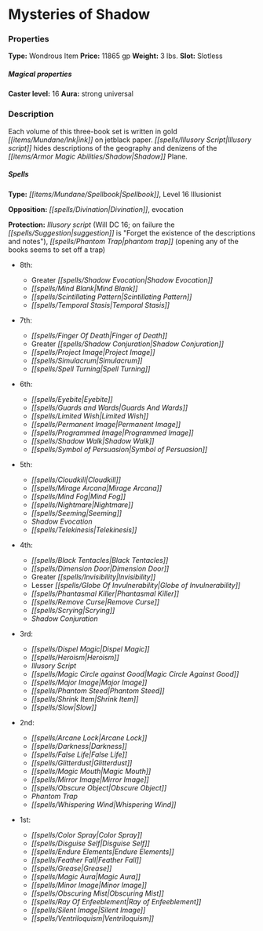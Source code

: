 ﻿---
Title: "Mysteries of Shadow"
Type: "Wondrous Item"
Price: "11865 gp"
Weight: "3 lbs."
Slot: "Slotless"
Caster level: "16"
Aura: "strong universal"
Description: |
  "Each volume of this three-book set is written in gold ink on jetblack paper. Illusory script hides descriptions of the geography and denizens of the Shadow Plane.
  ### Spells
  **Type:** Spellbook, Level 16 Illusionist
  **Opposition:** Divination, evocation
  **Protection:** _Illusory script_ (Will DC 16; on failure the suggestion is "Forget the existence of the descriptions and notes"), _phantom trap_ (opening any of the books seems to set off a trap)
  ### Ritual
  **Shadow Knowledge (Su):** The knowledge in this book clings to your consciousness like the Shadow Plane itself. Unlike other boons, you do not spend this one. Until you prepare spells again, you are considered trained in all Knowledge skills as long as the check pertains to the geography and denizens of the Shadow Plane. If you are already trained in the appropriate Knowledge skill, you gain a +2 circumstance bonus on these checks instead."
Crafting cost: "5932.5 gp"
Sources: "['Ultimate Magic']"
---

# Mysteries of Shadow

### Properties

**Type:** Wondrous Item **Price:** 11865 gp **Weight:** 3 lbs. **Slot:** Slotless

##### Magical properties

**Caster level:** 16 **Aura:** strong universal

### Description

Each volume of this three-book set is written in gold _[[items/Mundane/Ink|ink]]_ on jetblack paper. _[[spells/Illusory Script|Illusory script]]_ hides descriptions of the geography and denizens of the _[[items/Armor Magic Abilities/Shadow|Shadow]]_ Plane.

##### Spells

**Type:** _[[items/Mundane/Spellbook|Spellbook]]_, Level 16 Illusionist

**Opposition:** _[[spells/Divination|Divination]]_, evocation

**Protection:** _Illusory script_ (Will DC 16; on failure the _[[spells/Suggestion|suggestion]]_ is "Forget the existence of the descriptions and notes"), _[[spells/Phantom Trap|phantom trap]]_ (opening any of the books seems to set off a trap)

* 8th:
  * Greater _[[spells/Shadow Evocation|Shadow Evocation]]_
  * _[[spells/Mind Blank|Mind Blank]]_
  * _[[spells/Scintillating Pattern|Scintillating Pattern]]_
  * _[[spells/Temporal Stasis|Temporal Stasis]]_


* 7th:
  * _[[spells/Finger Of Death|Finger of Death]]_
  * Greater _[[spells/Shadow Conjuration|Shadow Conjuration]]_
  * _[[spells/Project Image|Project Image]]_
  * _[[spells/Simulacrum|Simulacrum]]_
  * _[[spells/Spell Turning|Spell Turning]]_


* 6th:
  * _[[spells/Eyebite|Eyebite]]_
  * _[[spells/Guards and Wards|Guards And Wards]]_
  * _[[spells/Limited Wish|Limited Wish]]_
  * _[[spells/Permanent Image|Permanent Image]]_
  * _[[spells/Programmed Image|Programmed Image]]_
  * _[[spells/Shadow Walk|Shadow Walk]]_
  * _[[spells/Symbol of Persuasion|Symbol of Persuasion]]_


* 5th:
  * _[[spells/Cloudkill|Cloudkill]]_
  * _[[spells/Mirage Arcana|Mirage Arcana]]_
  * _[[spells/Mind Fog|Mind Fog]]_
  * _[[spells/Nightmare|Nightmare]]_
  * _[[spells/Seeming|Seeming]]_
  * _Shadow Evocation_
  * _[[spells/Telekinesis|Telekinesis]]_


* 4th:
  * _[[spells/Black Tentacles|Black Tentacles]]_
  * _[[spells/Dimension Door|Dimension Door]]_
  * Greater _[[spells/Invisibility|Invisibility]]_
  * Lesser _[[spells/Globe Of Invulnerability|Globe of Invulnerability]]_
  * _[[spells/Phantasmal Killer|Phantasmal Killer]]_
  * _[[spells/Remove Curse|Remove Curse]]_
  * _[[spells/Scrying|Scrying]]_
  * _Shadow Conjuration_


* 3rd:
  * _[[spells/Dispel Magic|Dispel Magic]]_
  * _[[spells/Heroism|Heroism]]_
  * _Illusory Script_
  * _[[spells/Magic Circle against Good|Magic Circle Against Good]]_
  * _[[spells/Major Image|Major Image]]_
  * _[[spells/Phantom Steed|Phantom Steed]]_
  * _[[spells/Shrink Item|Shrink Item]]_
  * _[[spells/Slow|Slow]]_


* 2nd:
  * _[[spells/Arcane Lock|Arcane Lock]]_
  * _[[spells/Darkness|Darkness]]_
  * _[[spells/False Life|False Life]]_
  * _[[spells/Glitterdust|Glitterdust]]_
  * _[[spells/Magic Mouth|Magic Mouth]]_
  * _[[spells/Mirror Image|Mirror Image]]_
  * _[[spells/Obscure Object|Obscure Object]]_
  * _Phantom Trap_
  * _[[spells/Whispering Wind|Whispering Wind]]_


* 1st:
  * _[[spells/Color Spray|Color Spray]]_
  * _[[spells/Disguise Self|Disguise Self]]_
  * _[[spells/Endure Elements|Endure Elements]]_
  * _[[spells/Feather Fall|Feather Fall]]_
  * _[[spells/Grease|Grease]]_
  * _[[spells/Magic Aura|Magic Aura]]_
  * _[[spells/Minor Image|Minor Image]]_
  * _[[spells/Obscuring Mist|Obscuring Mist]]_
  * _[[spells/Ray Of Enfeeblement|Ray of Enfeeblement]]_
  * _[[spells/Silent Image|Silent Image]]_
  * _[[spells/Ventriloquism|Ventriloquism]]_